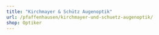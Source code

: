 ```yaml
---
title: "Kirchmayer & Schütz Augenoptik"
url: /pfaffenhausen/kirchmayer-und-schuetz-augenoptik/
shop: Optiker
---
```

